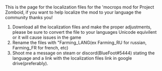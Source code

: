 This is the page for the localization files for the 'mocrops mod for Project Zomboid, if you want to help localize the mod to your language the community thanks you!

1. Download all the localization files and make the proper adjustments, please be sure to convert the file to your languages Unicode equivilent or it will cause issues in the game
2. Rename the files with "Farming_LANG(ex Farming_RU for russian, Farming_FR for french, etc)
3. Shoot me a message on steam or discord(BlueFoot#5444) stating the language and a link with the localization files link in google drive(preferably).
